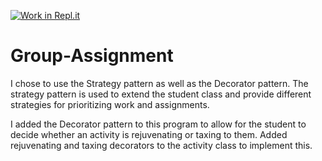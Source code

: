 [![Work in Repl.it](https://classroom.github.com/assets/work-in-replit-14baed9a392b3a25080506f3b7b6d57f295ec2978f6f33ec97e36a161684cbe9.svg)](https://classroom.github.com/online_ide?assignment_repo_id=343273&assignment_repo_type=GroupAssignmentRepo)
# Group-Assignment
I chose to use the Strategy pattern as well as the Decorator pattern. The strategy pattern is used to extend the student class and provide different strategies for prioritizing work and assignments. 

I added the Decorator pattern to this program to allow for the student to decide whether an activity is rejuvenating or taxing to them. Added rejuvenating and taxing decorators to the activity class to implement this. 



